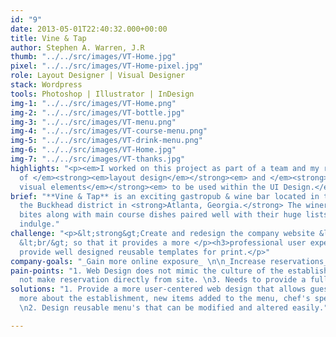```yaml
---
id: "9"
date: 2013-05-01T22:40:32.000+00:00
title: Vine & Tap
author: Stephen A. Warren, J.R
thumb: "../../src/images/VT-Home.jpg"
pixel: "../../src/images/VT-Home-pixel.jpg"
role: Layout Designer | Visual Designer
stack: Wordpress
tools: Photoshop | Illustrator | InDesign
img-1: "../../src/images/VT-Home.png"
img-2: "../../src/images/VT-bottle.jpg"
img-3: "../../src/images/VT-menu.png"
img-4: "../../src/images/VT-course-menu.png"
img-5: "../../src/images/VT-drink-menu.png"
img-6: "../../src/images/VT-Home.jpg"
img-7: "../../src/images/VT-thanks.jpg"
highlights: "<p><em>I worked on this project as part of a team and my role consisted
  of </em><strong><em>layout design</em></strong><em> and </em><strong><em>creating
  visual elements</em></strong><em> to be used within the UI Design.</em></p> "
brief: "**Vine & Tap** is an exciting gastropub & wine bar located in the heart of
  the Buckhead district in <strong>Atlanta, Georgia.</strong> The winery offers small
  bites along with main course dishes paired well with their huge lists of wines to
  indulge."
challenge: "<p>&lt;strong&gt;Create and redesign the company website &lt;/strong&gt;
  &lt;br/&gt; so that it provides a more </p><h3>professional user experience </h3><p>and
  provide well designed reusable templates for print.</p>"
company-goals: "_Gain more online exposure_ \n\n_Increase reservations_"
pain-points: "1. Web Design does not mimic the culture of the establishment.\n2. Can
  not make reservation directly from site. \n3. Needs to provide a full user experience."
solutions: "1. Provide a more user-centered web design that allows guests to learn
  more about the establishment, new items added to the menu, chef's specials and more.
  \n2. Design reusable menu's that can be modified and altered easily."

---
```

